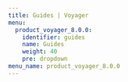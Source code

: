```yaml
---
title: Guides | Voyager
menu:
  product_voyager_8.0.0:
    identifier: guides
    name: Guides
    weight: 40
    pre: dropdown
menu_name: product_voyager_8.0.0
---
```


